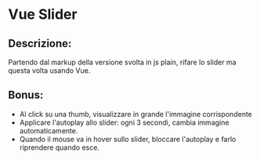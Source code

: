 # Vue Slider
## Descrizione:
Partendo dal markup della versione svolta in js plain, rifare lo slider ma questa volta usando Vue.

## Bonus:
- Al click su una thumb, visualizzare in grande l'immagine corrispondente
- Applicare l'autoplay allo slider: ogni 3 secondi, cambia immagine automaticamente.
- Quando il mouse va in hover sullo slider, bloccare l'autoplay e farlo riprendere quando esce.